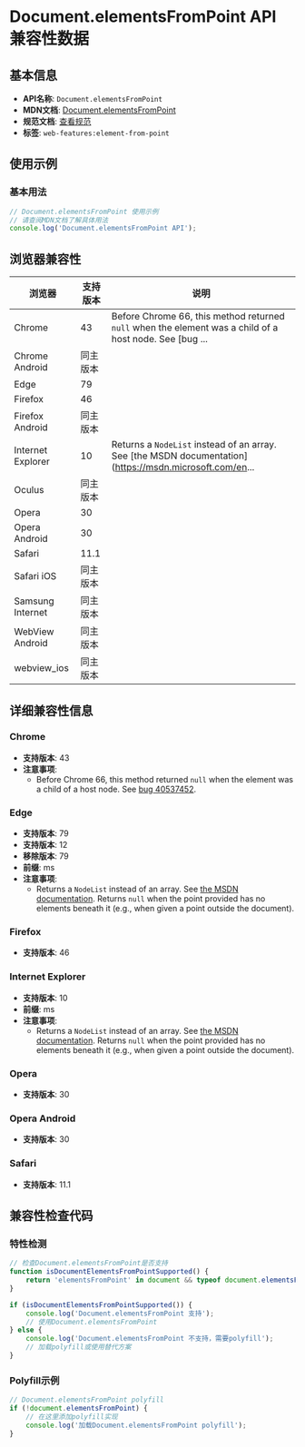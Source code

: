 # Document.elementsFromPoint API 兼容性数据

## 基本信息

- **API名称**: `Document.elementsFromPoint`
- **MDN文档**: [Document.elementsFromPoint](https://developer.mozilla.org/docs/Web/API/Document/elementsFromPoint)
- **规范文档**: [查看规范](https://drafts.csswg.org/cssom-view/#dom-document-elementsfrompoint)
- **标签**: `web-features:element-from-point`

## 使用示例

### 基本用法

```javascript
// Document.elementsFromPoint 使用示例
// 请查阅MDN文档了解具体用法
console.log('Document.elementsFromPoint API');
```

## 浏览器兼容性

| 浏览器 | 支持版本 | 说明 |
|--------|----------|------|
| Chrome | 43 | Before Chrome 66, this method returned `null` when the element was a child of a host node. See [bug ... |
| Chrome Android | 同主版本 |  |
| Edge | 79 |  |
| Firefox | 46 |  |
| Firefox Android | 同主版本 |  |
| Internet Explorer | 10 | Returns a `NodeList` instead of an array. See [the MSDN documentation](https://msdn.microsoft.com/en... |
| Oculus | 同主版本 |  |
| Opera | 30 |  |
| Opera Android | 30 |  |
| Safari | 11.1 |  |
| Safari iOS | 同主版本 |  |
| Samsung Internet | 同主版本 |  |
| WebView Android | 同主版本 |  |
| webview_ios | 同主版本 |  |

## 详细兼容性信息

### Chrome

- **支持版本**: 43
- **注意事项**:
  - Before Chrome 66, this method returned `null` when the element was a child of a host node. See [bug 40537452](https://crbug.com/40537452).

### Edge

- **支持版本**: 79
- **支持版本**: 12
- **移除版本**: 79
- **前缀**: ms
- **注意事项**:
  - Returns a `NodeList` instead of an array. See [the MSDN documentation](https://msdn.microsoft.com/en-us/library/hh772121(v=vs.85).aspx). Returns `null` when the point provided has no elements beneath it (e.g., when given a point outside the document).

### Firefox

- **支持版本**: 46

### Internet Explorer

- **支持版本**: 10
- **前缀**: ms
- **注意事项**:
  - Returns a `NodeList` instead of an array. See [the MSDN documentation](https://msdn.microsoft.com/en-us/library/hh772121(v=vs.85).aspx). Returns `null` when the point provided has no elements beneath it (e.g., when given a point outside the document).

### Opera

- **支持版本**: 30

### Opera Android

- **支持版本**: 30

### Safari

- **支持版本**: 11.1

## 兼容性检查代码

### 特性检测

```javascript
// 检查Document.elementsFromPoint是否支持
function isDocumentElementsFromPointSupported() {
    return 'elementsFromPoint' in document && typeof document.elementsFromPoint === 'function';
}

if (isDocumentElementsFromPointSupported()) {
    console.log('Document.elementsFromPoint 支持');
    // 使用Document.elementsFromPoint
} else {
    console.log('Document.elementsFromPoint 不支持，需要polyfill');
    // 加载polyfill或使用替代方案
}
```

### Polyfill示例

```javascript
// Document.elementsFromPoint polyfill
if (!document.elementsFromPoint) {
    // 在这里添加polyfill实现
    console.log('加载Document.elementsFromPoint polyfill');
}
```

